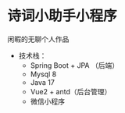 # 诗词小助手小程序

闲暇的无聊个人作品

- 技术栈：
  - Spring Boot + JPA （后端）
  - Mysql 8
  - Java 17
  - Vue2 + antd（后台管理）
  - 微信小程序
